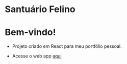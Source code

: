 # Santuário Felino

# Bem-vindo!

- Projeto criado em React para meu portfólio pessoal.

- Acesse o web app [aqui](https://babeljs.io/)
